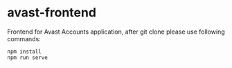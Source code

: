 # avast-frontend

Frontend for Avast Accounts application, after git clone please use following commands:
```
npm install
npm run serve
```

